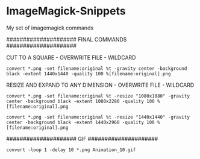# ImageMagick-Snippets
My set of imagemagick commands

#####################
FINAL COMMANDS
#####################

CUT TO A SQUARE - OVERWRITE FILE - WILDCARD

`convert *.png -set filename:original %t -gravity center -background black -extent 1440x1440 -quality 100 %[filename:original].png`


RESIZE AND EXPAND TO ANY DIMENSION - OVERWRITE FILE - WILDCARD


`convert *.png -set filename:original %t -resize "1080x1080" -gravity center -background black -extent 1080x2280 -quality 100 %[filename:original].png`

`convert *.png -set filename:original %t -resize "1440x1440" -gravity center -background black -extent 1440x2960 -quality 100 %[filename:original].png`


#####################
GIF
#####################

`convert -loop 1 -delay 10 *.png Animation_10.gif`
